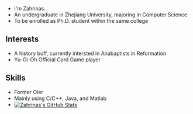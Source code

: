 - I'm Zahrinas.
- An undergraduate in Zhejiang University, majoring in Computer Science
- To be enrolled as Ph.D. student within the same college
## Interests
- A history buff, currently intersted in Anabaptists in Reformation
- Yu-Gi-Oh Official Card Game player
## Skills
- Former OIer
- Mainly using C/C++, Java, and Matlab
- <a href="https://github.com/Zahrinas/Zahrinas">
  <img align="center" src="https://github-readme-stats.vercel.app/api/top-langs/?username=Zahrinas&langs_count=6&layout=compact" alt="Zahrinas's GitHub Stats" /></a>
